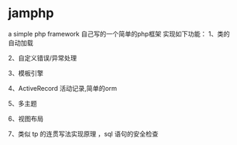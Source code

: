 # jamphp
a simple php framework
自己写的一个简单的php框架
实现如下功能：
1、类的自动加载

2、自定义错误/异常处理

3、模板引擎

4、ActiveRecord 活动记录,简单的orm

5、多主题

6、视图布局

7、类似 tp 的连贯写法实现原理 ，sql 语句的安全检查

